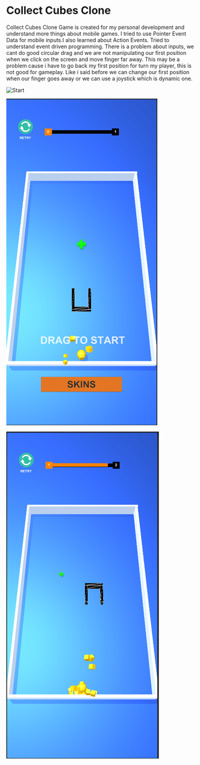 # Collect Cubes Clone
Collect Cubes Clone Game is created for my personal development and understand more things about mobile games. I tried to use Pointer Event Data for mobile inputs.I also learned 
about Action Events. Tried to understand event driven programming. There is a problem about inputs, we cant do good circular drag and we are not manipulating our first position 
when we click on the screen and move finger far away. This may be a problem cause i have to go back my first position for turn my player, this is not good for gameplay. Like i 
said before we can change our first position when our finger goes away or we can use a joystick which is dynamic one.

![Start](/Images/GamePlayGif.gif)


![Start](/Images/GameStartScreen.PNG)


![Start](/Images/InGameScreen.PNG)
